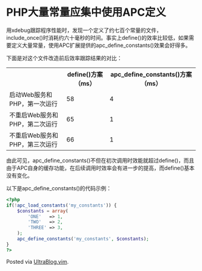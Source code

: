 # PHP大量常量应集中使用APC定义

<p>用xdebug跟踪程序性能时，发现一个定义了约七百个常量的文件，include_once()时消耗约六十毫秒的时间。事实上define()的效率比较低，如果需要定义大量常量，使用APC扩展提供的apc_define_constants()效果会好得多。</p>

<p>下面是对这个文件改造前后效率跟踪结果的对比：</p>

<table>
    <tr>
        <th></th>
        <th>define()方案（ms）</th>
        <th>apc_define_constants()方案（ms）</th>
    </tr>
    <tr>
        <td>启动Web服务和PHP，第一次运行</td>
        <td>58</td>
        <td>4</td>
    </tr>
    <tr>
        <td>不重启Web服务和PHP，第二次运行</td>
        <td>65</td>
        <td>1</td>
    </tr>
    <tr>
        <td>不重启Web服务和PHP，第三次运行</td>
        <td>66</td>
        <td>1</td>
    </tr>
</table>

<p>由此可见，apc_define_constants()不但在初次调用时效能就超过define()，而且由于APC自身的缓存功能，在后续调用时效率会有进一步的提高，而define()基本没有变化。</p>

<p>以下是apc_define_constants()的代码示例：</p>

```php
<?php
if(!apc_load_constants('my_constants')) {
    $constants = array(
        'ONE'   => 1,
        'TWO'   => 2,
        'THREE' => 3,
    );
    apc_define_constants('my_constants', $constants);
}
?>
```

<p>Posted via <a href="http://0x3f.org/?p=1894">UltraBlog.vim</a>.</p>

